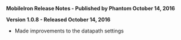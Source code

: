 **MobileIron Release Notes - Published by Phantom October 14, 2016**


**Version 1.0.8 - Released October 14, 2016**

* Made improvements to the datapath settings
